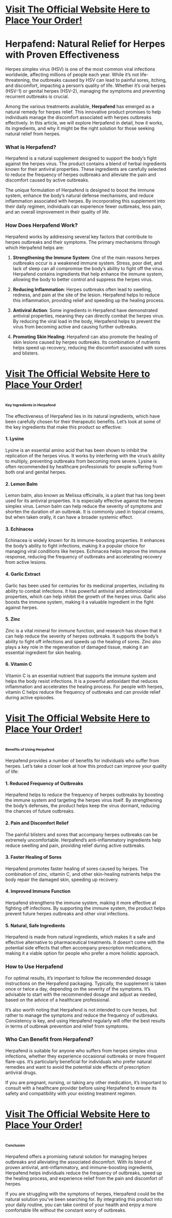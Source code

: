 <h1><a href="https://getdeals24x7.com/order-herpafend"><strong>Visit The Official Website Here to Place Your Order!<br /></strong></a></h1>
<h1><strong>Herpafend: Natural Relief for Herpes with Proven Effectiveness</strong></h1>
<p>Herpes simplex virus (HSV) is one of the most common viral infections worldwide, affecting millions of people each year. While it&rsquo;s not life-threatening, the outbreaks caused by HSV can lead to painful sores, itching, and discomfort, impacting a person&rsquo;s quality of life. Whether it&rsquo;s oral herpes (HSV-1) or genital herpes (HSV-2), managing the symptoms and preventing recurrent outbreaks is crucial.</p>
<p>Among the various treatments available, <strong>Herpafend</strong> has emerged as a natural remedy for herpes relief. This innovative product promises to help individuals manage the discomfort associated with herpes outbreaks effectively. In this article, we will explore Herpafend in detail, how it works, its ingredients, and why it might be the right solution for those seeking natural relief from herpes.</p>
<h3>What is Herpafend?</h3>
<p>Herpafend is a natural supplement designed to support the body&rsquo;s fight against the herpes virus. The product contains a blend of herbal ingredients known for their antiviral properties. These ingredients are carefully selected to reduce the frequency of herpes outbreaks and alleviate the pain and discomfort caused by active outbreaks.</p>
<p>The unique formulation of Herpafend is designed to boost the immune system, enhance the body&rsquo;s natural defense mechanisms, and reduce inflammation associated with herpes. By incorporating this supplement into their daily regimen, individuals can experience fewer outbreaks, less pain, and an overall improvement in their quality of life.</p>
<h3>How Does Herpafend Work?</h3>
<p>Herpafend works by addressing several key factors that contribute to herpes outbreaks and their symptoms. The primary mechanisms through which Herpafend helps are:</p>
<ol>
<li>
<p><strong>Strengthening the Immune System</strong>: One of the main reasons herpes outbreaks occur is a weakened immune system. Stress, poor diet, and lack of sleep can all compromise the body&rsquo;s ability to fight off the virus. Herpafend contains ingredients that help enhance the immune system, allowing the body to better control and suppress the herpes virus.</p>
</li>
<li>
<p><strong>Reducing Inflammation</strong>: Herpes outbreaks often lead to swelling, redness, and pain at the site of the lesion. Herpafend helps to reduce this inflammation, providing relief and speeding up the healing process.</p>
</li>
<li>
<p><strong>Antiviral Action</strong>: Some ingredients in Herpafend have demonstrated antiviral properties, meaning they can directly combat the herpes virus. By reducing the viral load in the body, Herpafend helps to prevent the virus from becoming active and causing further outbreaks.</p>
</li>
<li>
<p><strong>Promoting Skin Healing</strong>: Herpafend can also promote the healing of skin lesions caused by herpes outbreaks. Its combination of nutrients helps speed up recovery, reducing the discomfort associated with sores and blisters.</p>
</li>
</ol>
<h1><a href="https://getdeals24x7.com/order-herpafend"><strong>Visit The Official Website Here to Place Your Order!<br /></strong></a></h1>
<h1><span style="font-size: 11px;">Key Ingredients in Herpafend</span></h1>
<p>The effectiveness of Herpafend lies in its natural ingredients, which have been carefully chosen for their therapeutic benefits. Let&rsquo;s look at some of the key ingredients that make this product so effective:</p>
<h4>1. <strong>Lysine</strong></h4>
<p>Lysine is an essential amino acid that has been shown to inhibit the replication of the herpes virus. It works by interfering with the virus&rsquo;s ability to multiply, preventing outbreaks from becoming more severe. Lysine is often recommended by healthcare professionals for people suffering from both oral and genital herpes.</p>
<h4>2. <strong>Lemon Balm</strong></h4>
<p>Lemon balm, also known as Melissa officinalis, is a plant that has long been used for its antiviral properties. It is especially effective against the herpes simplex virus. Lemon balm can help reduce the severity of symptoms and shorten the duration of an outbreak. It is commonly used in topical creams, but when taken orally, it can have a broader systemic effect.</p>
<h4>3. <strong>Echinacea</strong></h4>
<p>Echinacea is widely known for its immune-boosting properties. It enhances the body&rsquo;s ability to fight infections, making it a popular choice for managing viral conditions like herpes. Echinacea helps improve the immune response, reducing the frequency of outbreaks and accelerating recovery from active lesions.</p>
<h4>4. <strong>Garlic Extract</strong></h4>
<p>Garlic has been used for centuries for its medicinal properties, including its ability to combat infections. It has powerful antiviral and antimicrobial properties, which can help inhibit the growth of the herpes virus. Garlic also boosts the immune system, making it a valuable ingredient in the fight against herpes.</p>
<h4>5. <strong>Zinc</strong></h4>
<p>Zinc is a vital mineral for immune function, and research has shown that it can help reduce the severity of herpes outbreaks. It supports the body&rsquo;s ability to fight off infections and speeds up the healing of sores. Zinc also plays a key role in the regeneration of damaged tissue, making it an essential ingredient for skin healing.</p>
<h4>6. <strong>Vitamin C</strong></h4>
<p>Vitamin C is an essential nutrient that supports the immune system and helps the body resist infections. It is a powerful antioxidant that reduces inflammation and accelerates the healing process. For people with herpes, vitamin C helps reduce the frequency of outbreaks and can provide relief during active episodes.</p>
<h1><a href="https://getdeals24x7.com/order-herpafend"><strong>Visit The Official Website Here to Place Your Order!<br /></strong></a></h1>
<h1><span style="font-size: 11px;">Benefits of Using Herpafend</span></h1>
<p>Herpafend provides a number of benefits for individuals who suffer from herpes. Let&rsquo;s take a closer look at how this product can improve your quality of life:</p>
<h4>1. <strong>Reduced Frequency of Outbreaks</strong></h4>
<p>Herpafend helps to reduce the frequency of herpes outbreaks by boosting the immune system and targeting the herpes virus itself. By strengthening the body&rsquo;s defenses, the product helps keep the virus dormant, reducing the chances of future outbreaks.</p>
<h4>2. <strong>Pain and Discomfort Relief</strong></h4>
<p>The painful blisters and sores that accompany herpes outbreaks can be extremely uncomfortable. Herpafend&rsquo;s anti-inflammatory ingredients help reduce swelling and pain, providing relief during active outbreaks.</p>
<h4>3. <strong>Faster Healing of Sores</strong></h4>
<p>Herpafend promotes faster healing of sores caused by herpes. The combination of zinc, vitamin C, and other skin-healing nutrients helps the body repair the damaged skin, speeding up recovery.</p>
<h4>4. <strong>Improved Immune Function</strong></h4>
<p>Herpafend strengthens the immune system, making it more effective at fighting off infections. By supporting the immune system, the product helps prevent future herpes outbreaks and other viral infections.</p>
<h4>5. <strong>Natural, Safe Ingredients</strong></h4>
<p>Herpafend is made from natural ingredients, which makes it a safe and effective alternative to pharmaceutical treatments. It doesn&rsquo;t come with the potential side effects that often accompany prescription medications, making it a viable option for people who prefer a more holistic approach.</p>
<h3>How to Use Herpafend</h3>
<p>For optimal results, it&rsquo;s important to follow the recommended dosage instructions on the Herpafend packaging. Typically, the supplement is taken once or twice a day, depending on the severity of the symptoms. It&rsquo;s advisable to start with the recommended dosage and adjust as needed, based on the advice of a healthcare professional.</p>
<p>It&rsquo;s also worth noting that Herpafend is not intended to cure herpes, but rather to manage the symptoms and reduce the frequency of outbreaks. Consistency is key, and using Herpafend regularly will offer the best results in terms of outbreak prevention and relief from symptoms.</p>
<h3>Who Can Benefit from Herpafend?</h3>
<p>Herpafend is suitable for anyone who suffers from herpes simplex virus infections, whether they experience occasional outbreaks or more frequent flare-ups. It&rsquo;s particularly beneficial for individuals who prefer natural remedies and want to avoid the potential side effects of prescription antiviral drugs.</p>
<p>If you are pregnant, nursing, or taking any other medication, it&rsquo;s important to consult with a healthcare provider before using Herpafend to ensure its safety and compatibility with your existing treatment regimen.</p>
<h1><a href="https://getdeals24x7.com/order-herpafend"><strong>Visit The Official Website Here to Place Your Order!<br /></strong></a></h1>
<h1><span style="font-size: 11px;">Conclusion</span></h1>
<p>Herpafend offers a promising natural solution for managing herpes outbreaks and alleviating the associated discomfort. With its blend of proven antiviral, anti-inflammatory, and immune-boosting ingredients, Herpafend helps individuals reduce the frequency of outbreaks, speed up the healing process, and experience relief from the pain and discomfort of herpes.</p>
<p>If you are struggling with the symptoms of herpes, Herpafend could be the natural solution you&rsquo;ve been searching for. By integrating this product into your daily routine, you can take control of your health and enjoy a more comfortable life without the constant worry of outbreaks.</p>
<h1>&nbsp;</h1>
